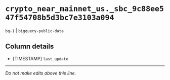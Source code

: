 # `crypto_near_mainnet_us._sbc_9c88ee547f54708b5d3bc7e3103a094`
`bq-1` | `bigquery-public-data`

## Column details
* [TIMESTAMP] `last_update`

-------------------------------------------------------------------------------
*Do not make edits above this line.*
